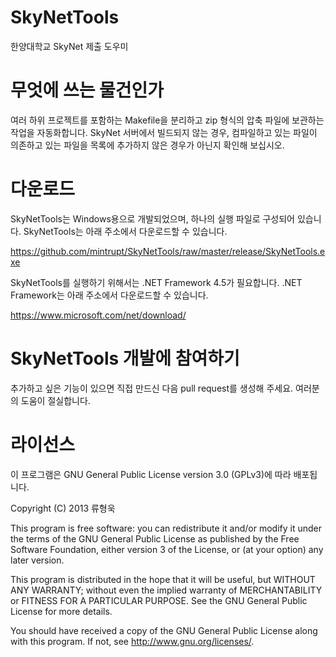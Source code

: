 SkyNetTools
===========

한양대학교 SkyNet 제출 도우미

무엇에 쓰는 물건인가
===============

여러 하위 프로젝트를 포함하는 Makefile을 분리하고 zip 형식의 압축 파일에 보관하는 작업을 자동화합니다.
SkyNet 서버에서 빌드되지 않는 경우, 컴파일하고 있는 파일이 의존하고 있는 파일을 목록에 추가하지 않은 경우가 아닌지 확인해 보십시오.

다운로드
========

SkyNetTools는 Windows용으로 개발되었으며, 하나의 실행 파일로 구성되어 있습니다.
SkyNetTools는 아래 주소에서 다운로드할 수 있습니다.

https://github.com/mintrupt/SkyNetTools/raw/master/release/SkyNetTools.exe

SkyNetTools를 실행하기 위해서는 .NET Framework 4.5가 필요합니다.
.NET Framework는 아래 주소에서 다운로드할 수 있습니다.

https://www.microsoft.com/net/download/

SkyNetTools 개발에 참여하기
===========
추가하고 싶은 기능이 있으면 직접 만드신 다음 pull request를 생성해 주세요.
여러분의 도움이 절실합니다.

라이선스
=======
이 프로그램은 GNU General Public License version 3.0 (GPLv3)에 따라 배포됩니다.

Copyright (C) 2013 류형욱

This program is free software: you can redistribute it and/or modify it under the terms of the GNU General Public License as published by the Free Software Foundation, either version 3 of the License, or (at your option) any later version.

This program is distributed in the hope that it will be useful, but WITHOUT ANY WARRANTY; without even the implied warranty of MERCHANTABILITY or FITNESS FOR A PARTICULAR PURPOSE. See the GNU General Public License for more details.

You should have received a copy of the GNU General Public License along with this program. If not, see http://www.gnu.org/licenses/.
